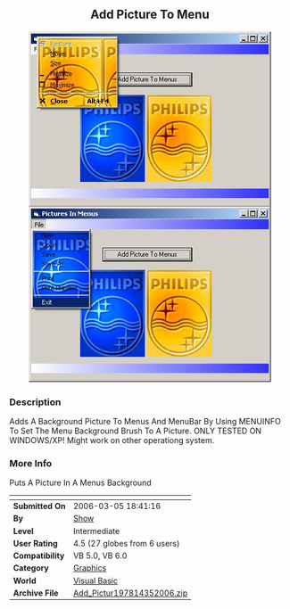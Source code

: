﻿<div align="center">

## Add Picture To Menu

<img src="PIC2006352148356681.JPG">
</div>

### Description

Adds A Background Picture To Menus And MenuBar By Using MENUINFO To Set The Menu Background Brush To A Picture. ONLY TESTED ON WINDOWS/XP! Might work on other operationg system.
 
### More Info
 
Puts A Picture In A Menus Background


<span>             |<span>
---                |---
**Submitted On**   |2006-03-05 18:41:16
**By**             |[Show](https://github.com/Planet-Source-Code/PSCIndex/blob/master/ByAuthor/show.md)
**Level**          |Intermediate
**User Rating**    |4.5 (27 globes from 6 users)
**Compatibility**  |VB 5\.0, VB 6\.0
**Category**       |[Graphics](https://github.com/Planet-Source-Code/PSCIndex/blob/master/ByCategory/graphics__1-46.md)
**World**          |[Visual Basic](https://github.com/Planet-Source-Code/PSCIndex/blob/master/ByWorld/visual-basic.md)
**Archive File**   |[Add\_Pictur197814352006\.zip](https://github.com/Planet-Source-Code/show-add-picture-to-menu__1-64541/archive/master.zip)








